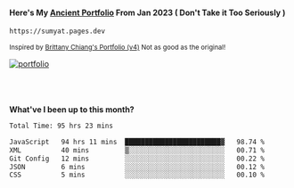 #### Here's My [Ancient Portfolio](https://sumyat.pages.dev) From Jan 2023 ( Don't Take it Too Seriously ) 
````bash
https://sumyat.pages.dev 
````

<sub>Inspired by [Brittany Chiang's Portfolio (v4)](https://v4.brittanychiang.com/) Not as good as the original!</sub>


<a href='https://sumyat.pages.dev/'>
    <img src='https://github.com/sumyat-aung/sumyat-aung/assets/108873224/c9b4f2be-c585-4dd3-84e1-692c3854a6d8' alt='portfolio' align='center' />
</a>


<br />
<br />


<br />
<br />

**What've I been up to this month?**

<!--START_SECTION:waka-->

```txt
Total Time: 95 hrs 23 mins

JavaScript   94 hrs 11 mins  ████████████████████████▓   98.74 %
XML          40 mins         ▒░░░░░░░░░░░░░░░░░░░░░░░░   00.71 %
Git Config   12 mins         ░░░░░░░░░░░░░░░░░░░░░░░░░   00.22 %
JSON         6 mins          ░░░░░░░░░░░░░░░░░░░░░░░░░   00.12 %
CSS          5 mins          ░░░░░░░░░░░░░░░░░░░░░░░░░   00.10 %
```

<!--END_SECTION:waka-->




